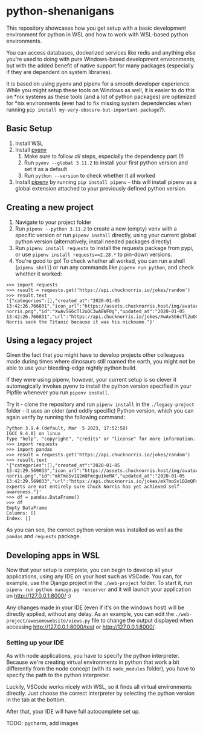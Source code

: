 # python-shenanigans

This repository showcases how you get setup with a basic development environment for python in WSL and how to work with WSL-based python environments.

You can access databases, dockerized services like redis and anything else you're used to doing with pure Windows-based development environments, but with the added benefit of native support for many packages (especially if they are dependent on system libraries).

It is based on using pyenv and pipenv for a smooth developer experience. While you might setup these tools on Windows as well, it is easier to do this on *nix systems as these tools (and a lot of python packages) are optimized for *nix environments (ever had to fix missing system dependencies when running `pip install my-very-obscure-but-important-package`?).

## Basic Setup

1. Install WSL
2. Install [pyenv](https://github.com/pyenv/pyenv)
    1. Make sure to follow *all* steps, especially the dependency part (!)
    2. Run `pyenv --global 3.11.2` to install your first python version and set it as a default
    3. Run `python --version` to check whether it all worked
3. Install [pipenv](https://pipenv.pypa.io/en/latest/install/#installing-pipenv) by running `pip install pipenv` - this will install pipenv as a global extension attached to your previously defined python version.


## Creating a new project

1. Navigate to your project folder
2. Run `pipenv --python 3.11.2` to create a new (empty) venv with a specific version or run `pipenv install` directly, using your current global python version (alternatively, install needed packages directly)
3. Run `pipenv install requests` to install the requests package from pypi, or use `pipenv install requests==2.28.*` to pin-down versions.
4. You're good to go! To check whether all worked, you can run a shell (`pipenv shell`) or run any commands like `pipenv run python`, and check whether it worked:
```
>>> import requests
>>> result = requests.get('https://api.chucknorris.io/jokes/random')
>>> result.text
'{"categories":[],"created_at":"2020-01-05 13:42:26.766831","icon_url":"https://assets.chucknorris.host/img/avatar/chuck-norris.png","id":"XwAvSG6cTl2uOC3wAEWF0g","updated_at":"2020-01-05 13:42:26.766831","url":"https://api.chucknorris.io/jokes/XwAvSG6cTl2uOC3wAEWF0g","value":"Chuck Norris sank the Titanic because it was his nickname."}'
```

## Using a legacy project

Given the fact that you might have to develop projects other colleagues made during times where dinosaurs still roamed the earth, you might not be able to use your bleeding-edge nightly python build.

If they were using pipenv, however, your current setup is so clever it automagically invokes pyenv to install the python version specified in your Pipfile whenever you run `pipenv install`.

Try it - clone the repository and run `pipenv install` in the `./legacy-project` folder - it uses an older (and oddly specific) Python version, which you can again verify by running the following command:
```
Python 3.9.4 (default, Mar  5 2023, 17:52:58)
[GCC 9.4.0] on linux
Type "help", "copyright", "credits" or "license" for more information.
>>> import requests
>>> import pandas
>>> result = requests.get('https://api.chucknorris.io/jokes/random')
>>> result.text
'{"categories":[],"created_at":"2020-01-05 13:42:29.569033","icon_url":"https://assets.chucknorris.host/img/avatar/chuck-norris.png","id":"mkTmoSv1Q2mQFmcgu1keMA","updated_at":"2020-01-05 13:42:29.569033","url":"https://api.chucknorris.io/jokes/mkTmoSv1Q2mQFmcgu1keMA","value":"Most experts are not entirely sure Chuck Norris has yet achieved self-awareness."}'
>>> df = pandas.DataFrame()
>>> df
Empty DataFrame
Columns: []
Index: []
```
As you can see, the correct python version was installed as well as the `pandas` and `requests` package.

## Developing apps in WSL

Now that your setup is complete, you can begin to develop all your applications, using any IDE on your host such as VSCode. You can, for example, use the Django project in the `./web-project` folder. To start it, run `pipenv run python manage.py runserver` and it will launch your application on http://127.0.0.1:8000/ :)

Any changes made in your IDE (even if it's on the windows host) will be directly applied, without any delay. As an example, you can edit the `./web-project/awesomewebsite/views.py` file to change the output displayed when accessing http://127.0.0.1:8000/test or http://127.0.0.1:8000/.

### Setting up your IDE

As with node applications, you have to specify the python interpreter. Because we're creating virtual environments in python that work a bit differently from the node concept (with its `node_modules` folder), you have to specify the path to the python interpreter.

Luckily, VSCode works nicely with WSL, so it finds all virtual environments directly. Just choose the correct interpreter by selecting the python version in the tab at the bottom.

After that, your IDE will have full autocomplete set up.

TODO: pycharm, add images